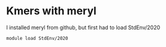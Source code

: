 # Kmers with meryl

I installed meryl from github, but first had to load StdEnv/2020

```
module load StdEnv/2020
```
